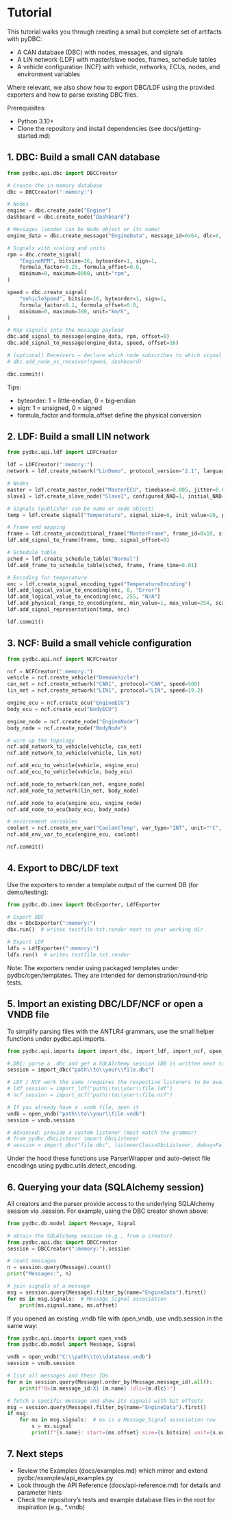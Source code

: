 # Tutorial

This tutorial walks you through creating a small but complete set of artifacts with pyDBC:
- A CAN database (DBC) with nodes, messages, and signals
- A LIN network (LDF) with master/slave nodes, frames, schedule tables
- A vehicle configuration (NCF) with vehicle, networks, ECUs, nodes, and environment variables

Where relevant, we also show how to export DBC/LDF using the provided exporters and how to parse existing DBC files.

Prerequisites:
- Python 3.10+
- Clone the repository and install dependencies (see docs/getting-started.md)

## 1. DBC: Build a small CAN database

```python
from pydbc.api.dbc import DBCCreator

# Create the in-memory database
dbc = DBCCreator(":memory:")

# Nodes
engine = dbc.create_node("Engine")
dashboard = dbc.create_node("Dashboard")

# Messages (sender can be Node object or its name)
engine_data = dbc.create_message("EngineData", message_id=0x64, dlc=8, sender=engine)

# Signals with scaling and units
rpm = dbc.create_signal(
    "EngineRPM", bitsize=16, byteorder=1, sign=1,
    formula_factor=0.25, formula_offset=0.0,
    minimum=0, maximum=8000, unit="rpm",
)

speed = dbc.create_signal(
    "VehicleSpeed", bitsize=16, byteorder=1, sign=1,
    formula_factor=0.1, formula_offset=0.0,
    minimum=0, maximum=300, unit="km/h",
)

# Map signals into the message payload
dbc.add_signal_to_message(engine_data, rpm, offset=0)
dbc.add_signal_to_message(engine_data, speed, offset=16)

# (optional) Receivers – declare which node subscribes to which signal
# dbc.add_node_as_receiver(speed, dashboard)

dbc.commit()
```

Tips:
- byteorder: 1 = little‑endian, 0 = big‑endian
- sign: 1 = unsigned, 0 = signed
- formula_factor and formula_offset define the physical conversion

## 2. LDF: Build a small LIN network

```python
from pydbc.api.ldf import LDFCreator

ldf = LDFCreator(":memory:")
network = ldf.create_network("LinDemo", protocol_version="2.1", language_version="2.1", speed=19.2)

# Nodes
master = ldf.create_master_node("MasterECU", timebase=0.005, jitter=0.0001)
slave1 = ldf.create_slave_node("Slave1", configured_NAD=1, initial_NAD=1, protocol_version="2.1")

# Signals (publisher can be name or node object)
temp = ldf.create_signal("Temperature", signal_size=8, init_value=20, publisher=slave1)

# Frame and mapping
frame = ldf.create_unconditional_frame("MasterFrame", frame_id=0x10, size=2, publisher=master)
ldf.add_signal_to_frame(frame, temp, signal_offset=0)

# Schedule table
sched = ldf.create_schedule_table("Normal")
ldf.add_frame_to_schedule_table(sched, frame, frame_time=0.01)

# Encoding for temperature
enc = ldf.create_signal_encoding_type("TemperatureEncoding")
ldf.add_logical_value_to_encoding(enc, 0, "Error")
ldf.add_logical_value_to_encoding(enc, 255, "N/A")
ldf.add_physical_range_to_encoding(enc, min_value=1, max_value=254, scale=0.5, offset=-40, text_info="°C")
ldf.add_signal_representation(temp, enc)

ldf.commit()
```

## 3. NCF: Build a small vehicle configuration

```python
from pydbc.api.ncf import NCFCreator

ncf = NCFCreator(":memory:")
vehicle = ncf.create_vehicle("DemoVehicle")
can_net = ncf.create_network("CAN1", protocol="CAN", speed=500)
lin_net = ncf.create_network("LIN1", protocol="LIN", speed=19.2)

engine_ecu = ncf.create_ecu("EngineECU")
body_ecu = ncf.create_ecu("BodyECU")

engine_node = ncf.create_node("EngineNode")
body_node = ncf.create_node("BodyNode")

# wire up the topology
ncf.add_network_to_vehicle(vehicle, can_net)
ncf.add_network_to_vehicle(vehicle, lin_net)

ncf.add_ecu_to_vehicle(vehicle, engine_ecu)
ncf.add_ecu_to_vehicle(vehicle, body_ecu)

ncf.add_node_to_network(can_net, engine_node)
ncf.add_node_to_network(lin_net, body_node)

ncf.add_node_to_ecu(engine_ecu, engine_node)
ncf.add_node_to_ecu(body_ecu, body_node)

# environment variables
coolant = ncf.create_env_var("CoolantTemp", var_type="INT", unit="°C", minimum=0, maximum=150, initial_value="90")
ncf.add_env_var_to_ecu(engine_ecu, coolant)

ncf.commit()
```

## 4. Export to DBC/LDF text

Use the exporters to render a template output of the current DB (for demo/testing):

```python
from pydbc.db.imex import DbcExporter, LdfExporter

# Export DBC
dbx = DbcExporter(":memory:")
dbx.run()  # writes testfile.txt.render next to your working dir

# Export LDF
ldfx = LdfExporter(":memory:")
ldfx.run()  # writes testfile.txt.render
```

Note: The exporters render using packaged templates under pydbc/cgen/templates. They are intended for demonstration/round‑trip tests.

## 5. Import an existing DBC/LDF/NCF or open a VNDB file

To simplify parsing files with the ANTLR4 grammars, use the small helper functions under pydbc.api.imports.

```python
from pydbc.api.imports import import_dbc, import_ldf, import_ncf, open_vndb

# DBC: parse a .dbc and get a SQLAlchemy session (DB is written next to the input as .vndb)
session = import_dbc("path\\to\\your\\file.dbc")

# LDF / NCF work the same (requires the respective listeners to be available)
# ldf_session = import_ldf("path\\to\\your\\file.ldf")
# ncf_session = import_ncf("path\\to\\your\\file.ncf")

# If you already have a .vndb file, open it
vndb = open_vndb("path\\to\\your\\file.vndb")
session = vndb.session

# Advanced: provide a custom listener (must match the grammar)
# from pydbc.dbcListener import DbcListener
# session = import_dbc("file.dbc", listenerClass=DbcListener, debug=False, logLevel="INFO")
```

Under the hood these functions use ParserWrapper and auto-detect file encodings using pydbc.utils.detect_encoding.

## 6. Querying your data (SQLAlchemy session)

All creators and the parser provide access to the underlying SQLAlchemy session via .session. For example, using the DBC creator shown above:

```python
from pydbc.db.model import Message, Signal

# obtain the SQLAlchemy session (e.g., from a creator)
from pydbc.api.dbc import DBCCreator
session = DBCCreator(":memory:").session

# count messages
n = session.query(Message).count()
print("Messages:", n)

# join signals of a message
msg = session.query(Message).filter_by(name="EngineData").first()
for ms in msg.signals:  # Message_Signal association
    print(ms.signal.name, ms.offset)
```

If you opened an existing .vndb file with open_vndb, use vndb.session in the same way:

```python
from pydbc.api.imports import open_vndb
from pydbc.db.model import Message, Signal

vndb = open_vndb("C:\\path\\to\\database.vndb")
session = vndb.session

# list all messages and their IDs
for m in session.query(Message).order_by(Message.message_id).all():
    print(f"0x{m.message_id:X} {m.name} (dlc={m.dlc})")

# fetch a specific message and show its signals with bit offsets
msg = session.query(Message).filter_by(name="EngineData").first()
if msg:
    for ms in msg.signals:  # ms is a Message_Signal association row
        s = ms.signal
        print(f"{s.name}: start={ms.offset} size={s.bitsize} unit={s.unit}")
```

## 7. Next steps

- Review the Examples (docs/examples.md) which mirror and extend pydbc/examples/api_examples.py
- Look through the API Reference (docs/api-reference.md) for details and parameter hints
- Check the repository’s tests and example database files in the root for inspiration (e.g., *.vndb)
